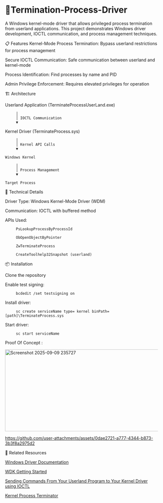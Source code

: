 # 🚀Termination-Process-Driver
A Windows kernel-mode driver that allows privileged process termination from userland applications. This project demonstrates Windows driver development, IOCTL communication, and process management techniques.

📋 Features
Kernel-Mode Process Termination: Bypass userland restrictions for process management

Secure IOCTL Communication: Safe communication between userland and kernel-mode

Process Identification: Find processes by name and PID

Admin Privilege Enforcement: Requires elevated privileges for operation

🏗️ Architecture

Userland Application (TerminateProcessUserLand.exe)

         │
         │ IOCTL Communication
         ▼

Kernel Driver (TerminateProcess.sys)

         │
         │ Kernel API Calls
         ▼
    
    Windows Kernel
    
         │
         │ Process Management
         ▼
    
    Target Process

🔧 Technical Details

Driver Type: Windows Kernel-Mode Driver (WDM)

Communication: IOCTL with buffered method

APIs Used:

         PsLookupProcessByProcessId

         ObOpenObjectByPointer

         ZwTerminateProcess

         CreateToolhelp32Snapshot (userland)

📦 Installation

Clone the repository

Enable test signing: 

         bcdedit /set testsigning on

Install driver: 

         sc create serviceName type= kernel binPath= [path]\TerminateProcess.sys

Start driver: 

         sc start serviceName

Proof Of Concept :

<img width="1210" height="269" alt="Screenshot 2025-09-09 235727" src="https://github.com/user-attachments/assets/887aa5a3-0883-4fe7-be4d-cd5bde45d654" />


https://github.com/user-attachments/assets/0dae2721-a777-4344-b873-3b3f8a2975d2


🔗 Related Resources

[Windows Driver Documentation](https://docs.microsoft.com/en-us/windows-hardware/drivers/)

[WDK Getting Started](https://docs.microsoft.com/en-us/windows-hardware/drivers/gettingstarted/)

[Sending Commands From Your Userland Program to Your Kernel Driver using IOCTL](https://www.ired.team/miscellaneous-reversing-forensics/windows-kernel-internals/sending-commands-from-userland-to-your-kernel-driver-using-ioctl)

[Kernel Process Terminator](https://medium.com/@s12deff/kernel-process-terminator-6e2b6794a312)

